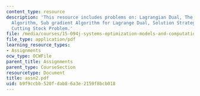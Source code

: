 ```yaml
---
content_type: resource
description: 'This resource includes problems on: Lagrangian Dual, The Frank-Wolfe
  Algorithm, Sub gradient Algorithm for Lagrange Dual, Solution Strategies for the
  Cutting Stock Problem.'
file: /media/courses/15-094j-systems-optimization-models-and-computation-sma-5223-spring-2004/b9f9ccbb520fdab86a3e2159f8bcb018_assn2.pdf
file_type: application/pdf
learning_resource_types:
- Assignments
ocw_type: OCWFile
parent_title: Assignments
parent_type: CourseSection
resourcetype: Document
title: assn2.pdf
uid: b9f9ccbb-520f-dab8-6a3e-2159f8bcb018
---
```

